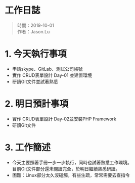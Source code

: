 工作日誌
===

> 時間：2019-10-01  
> 作者：Jason.Lu

# 1. 今天執行事項
- 申請skype、GitLab、測試公司帳號
- 實作 CRUD表單設計 Day-01 並建置環境
- 研讀Git文件並試著熟悉

# 2. 明日預計事項
- 實作 CRUD表單設計 Day-02並安裝PHP Framework
- 研讀Git文件

# 3. 工作簡述
- 今天主要照著手冊一步一步執行，同時也試著熟悉工作環境。  
目前Git文件部分還未閱讀完全，於明日繼續熟悉研讀。
- 困難：Linux部分太久沒碰觸，有些生疏，常常需要去查指令
